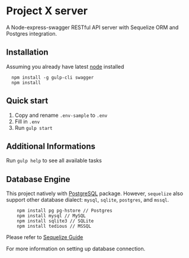 # Project X server

A Node-express-swagger RESTful API server with Sequelize ORM and Postgres integration.


## Installation

Assuming you already have latest [node](https://nodejs.org) installed

```
  npm install -g gulp-cli swagger
  npm install
```

## Quick start

1. Copy and rename `.env-sample` to `.env`
2. Fill in `.env`
3. Run `gulp start`

## Additional Informations

Run `gulp help` to see all available tasks

## Database Engine

This project natively with [PostgreSQL](www.postgresql.org) package. However, `sequelize` also support other database dialect: `mysql`, `sqlite`, `postgres`, and `mssql`. 

```
	npm install pg pg-hstore // Postgres
	npm install mysql // MySQL
	npm install sqlite3 // SQLite
	npm install tedious // MSSQL
```

Please refer to [Sequelize Guide](http://docs.sequelizejs.com/en/latest/docs/getting-started/)

For more information on setting up database connection.